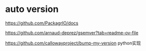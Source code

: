 # auto version

https://github.com/PackagrIO/docs

https://github.com/arnaud-deprez/gsemver?tab=readme-ov-file

https://github.com/callowayproject/bump-my-version
python实现
